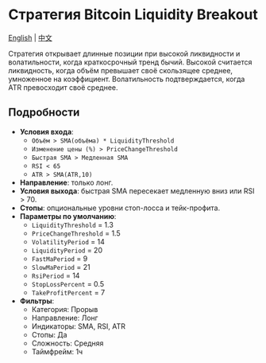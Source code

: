 # Стратегия Bitcoin Liquidity Breakout
[English](README.md) | [中文](README_cn.md)

Стратегия открывает длинные позиции при высокой ликвидности и волатильности, когда краткосрочный тренд бычий. Высокой считается ликвидность, когда объём превышает своё скользящее среднее, умноженное на коэффициент. Волатильность подтверждается, когда ATR превосходит своё среднее.

## Подробности

- **Условия входа**:
  - `Объём > SMA(объёма) * LiquidityThreshold`
  - `Изменение цены (%) > PriceChangeThreshold`
  - `Быстрая SMA > Медленная SMA`
  - `RSI < 65`
  - `ATR > SMA(ATR,10)`
- **Направление**: только лонг.
- **Условия выхода**: быстрая SMA пересекает медленную вниз или RSI > 70.
- **Стопы**: опциональные уровни стоп-лосса и тейк-профита.
- **Параметры по умолчанию**:
  - `LiquidityThreshold` = 1.3
  - `PriceChangeThreshold` = 1.5
  - `VolatilityPeriod` = 14
  - `LiquidityPeriod` = 20
  - `FastMaPeriod` = 9
  - `SlowMaPeriod` = 21
  - `RsiPeriod` = 14
  - `StopLossPercent` = 0.5
  - `TakeProfitPercent` = 7
- **Фильтры**:
  - Категория: Прорыв
  - Направление: Лонг
  - Индикаторы: SMA, RSI, ATR
  - Стопы: Да
  - Сложность: Средняя
  - Таймфрейм: 1ч
